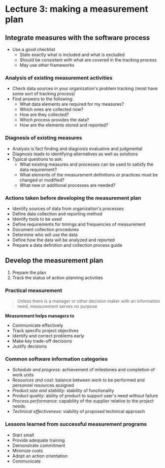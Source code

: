 # Lecture 3: making a measurement plan

## Integrate measures with the software process

- Use a good checklist
  - State exactly what is included and what is excluded
  - Should be consistent with what are covered in the tracking process
  - May use other frameworks

### Analysis of existing measurement activities

- Check data sources in your organization's problem tracking (most have some sort of tracking process)
- Find answers to the following:
  - What data elements are required for my measures?
  - Which ones are collected now?
  - How are they collected?
  - Which process provides the data?
  - How are the elements stored and reported?

### Diagnosis of existing measures

- Analysis is fact finding and diagnosis evaluative and judgmental
- Diagnosis leads to identifying alternatives as well as solutions
- Typical questions to ask:
  - What existing measures and processes can be used to satisfy the data requirement?
  - What elements of the measurement definitions or practices must be changed or modified?
  - What new or additional processes are needed?

### Actions taken before developing the measurement plan

- Identify sources of data from organization's processes
- Define data collection and reporting method
- Identify tools to be used
- Define requirements for timings and frequencies of measurement
- Document collection procedures
- Determine who will use the data
- Define how the data will be analyzed and reported
- Prepare a data definition and collection process guide

## Develop the measurement plan

1) Prepare the plan
2) Track the status of action-planning activities

### Practical measurement

> Unless there is a manager or other decision maker with an information need, measurement serves no purpose

**Measurement helps managers to**

- Communicate effectively
- Track specific project objectives
- Identify and correct problems early
- Make key trade-off decisions
- Justify decisions

### Common software information categories

- *Schedule and progress*: achievement of milestones and completion of work units
- *Resources and cost*: balance between work to be performed and personnel resources assigned
- *Product size and stability*: stability of functionality
- *Product quality*: ability of product to support user's need without failure
- *Process performance*: capability of the supplier relative to the project needs
- *Technical effectiveness*: viability of proposed technical approach

### Lessons learned from successful measurement programs

- Start small
- Provide adequate training
- Demonstrate commitment
- Minimize costs
- Adopt an action orientation
- Communicate
